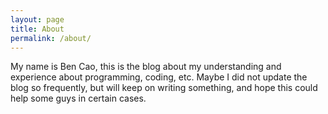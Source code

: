 ```yaml
---
layout: page
title: About
permalink: /about/
---
```


My name is Ben Cao, this is the blog about my understanding and experience about programming, coding, etc.
Maybe I did not update the blog so frequently, but will keep on writing something, and hope this could help some guys in certain cases.

